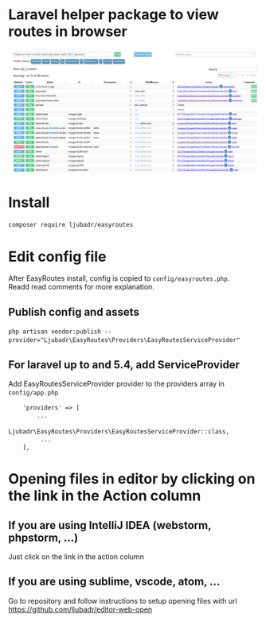 # Laravel helper package to view routes in browser

![Screenshot](/screenshot.png?raw=true "Screenshot with laravel voyager")

# Install
`composer require ljubadr/easyroutes`

# Edit config file  
After EasyRoutes install, config is copied to `config/easyroutes.php`.  
Readd read comments for more explanation.

## Publish config and assets  
`php artisan vendor:publish --provider="Ljubadr\EasyRoutes\Providers\EasyRoutesServiceProvider"`

## For laravel up to and 5.4, add ServiceProvider  
Add EasyRoutesServiceProvider provider to the providers array in `config/app.php`  

```
    'providers' => [
        ...
         Ljubadr\EasyRoutes\Providers\EasyRoutesServiceProvider::class,
         ...
    ],
```

# Opening files in editor by clicking on the link in the Action column

## If you are using IntelliJ IDEA (webstorm, phpstorm, ...)  
Just click on the link in the action column

## If you are using sublime, vscode, atom, ...  
Go to repository and follow instructions to setup opening files with url  
https://github.com/ljubadr/editor-web-open
